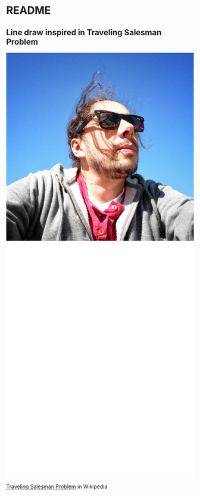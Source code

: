 README
================

## Line draw inspired in Traveling Salesman Problem

[![](./me.jpg)](https://github.com/julianlavila/PhotosR/me.jpeg)
[![](/Me.png)](https://github.com/julianlavila/PhotosR/Me.png)

[Traveling Salesman
Problem](https://en.wikipedia.org/wiki/Travelling_salesman_problem) in
Wikipedia

